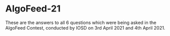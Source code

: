 # AlgoFeed-21

These are the answers to all 6 questions which were being asked in the AlgoFeed Contest, conducted by IOSD on 3rd April 2021 and 4th April 2021.
